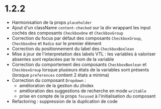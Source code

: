 # 1.2.2

- Harmonisation de la props `placeholder`
- Ajout d'un className `content-checked` sur la div wrappant les input cochés des composants `CheckboxOne` et `CheckboxGroup`
- Correction du focus par défaut des composants `CheckboxGroup`, `CheckboxOne` et `Radio` sur le premier élément
- Correction du positionnement du label des `CheckboxBoolean`
- Mise à jour de l'interpretation des labels VTL : les variables à valoriser absentes sont replacées par le nom de la variable
- Correction du comportement des composants `CheckboxBoolean` et `CheckboxGroup` lorsque plusieurs états de la variables sont présents (lorsque `preferences` contient 2 états a minima)
- Correction du composant `Dropdown` :
  - amélioration de la gestion du zIndex
  - amélioration des suggestions de recherche en mode `writable`
  - prise en compte de la props `focused` à l'initialisation du composant
- Refactoring : suppression de la duplication de code
